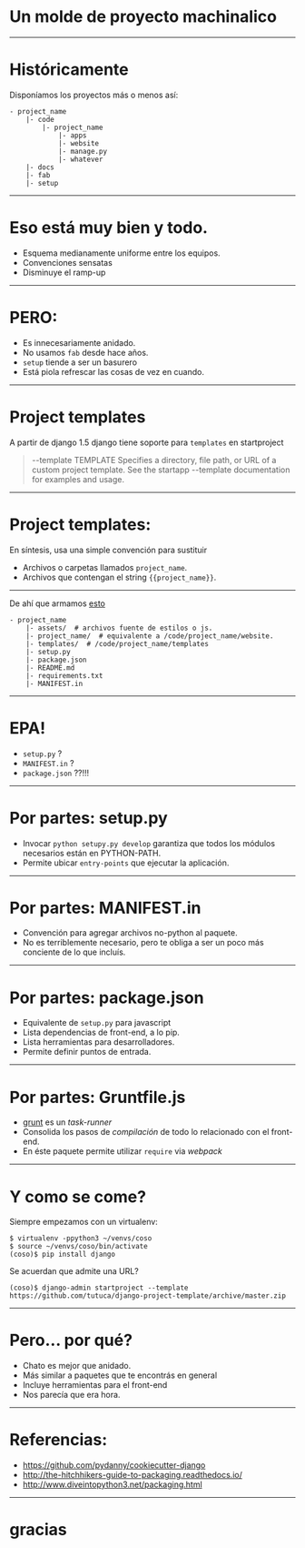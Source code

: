 # Un molde de proyecto machinalico

---------

# Históricamente

Disponíamos los proyectos más o menos así:

    - project_name
        |- code
            |- project_name
                |- apps
                |- website
                |- manage.py
                |- whatever
        |- docs
        |- fab
        |- setup

----------

# Eso está muy bien y todo. 

- Esquema medianamente uniforme entre los equipos.
- Convenciones sensatas
- Disminuye el ramp-up

----------
# PERO:

- Es innecesariamente anidado.
- No usamos `fab` desde hace años.
- `setup` tiende a ser un basurero
- Está piola refrescar las cosas de vez en cuando.

----------

# Project templates

A partir de django 1.5 django tiene soporte para `templates` en startproject

> --template TEMPLATE
> Specifies a directory, file path, or URL of a custom project template. See the startapp --template documentation for examples and usage.

----------

# Project templates:

En síntesis, usa una simple convención para sustituir

- Archivos o carpetas llamados `project_name`.
- Archivos que contengan el string `{{project_name}}`.

----------

De ahí que armamos [esto](https://github.com/tutuca/django-project-template)

    - project_name
        |- assets/  # archivos fuente de estilos o js.
        |- project_name/  # equivalente a /code/project_name/website.
        |- templates/  # /code/project_name/templates
        |- setup.py
        |- package.json
        |- README.md
        |- requirements.txt
        |- MANIFEST.in

---------

# EPA!

- `setup.py` ?
- `MANIFEST.in` ?
- `package.json` ??!!!

---------

# Por partes: setup.py

- Invocar `python setupy.py develop` garantiza que todos los módulos necesarios están en PYTHON-PATH.
- Permite ubicar `entry-points` que ejecutar la aplicación.

---------

# Por partes: MANIFEST.in

- Convención para agregar archivos no-python al paquete.
- No es terriblemente necesario, pero te obliga a ser un poco  más conciente de lo que incluís.

----------

# Por partes: package.json

- Equivalente de `setup.py` para javascript
- Lista dependencias de front-end, a lo pip.
- Lista herramientas para desarrolladores.
- Permite definir puntos de entrada.

----------

# Por partes: Gruntfile.js

- [grunt](http://gruntjs.com/) es un *task-runner*
- Consolida los pasos de *compilación* de todo lo relacionado con el front-end.
- En éste paquete permite utilizar `require` via *webpack*


----------

# Y como se come?

Siempre empezamos con un virtualenv:

    $ virtualenv -ppython3 ~/venvs/coso
    $ source ~/venvs/coso/bin/activate
    (coso)$ pip install django

Se acuerdan que admite una URL?

    (coso)$ django-admin startproject --template https://github.com/tutuca/django-project-template/archive/master.zip

---------

# Pero... por qué?

- Chato es mejor que anidado.
- Más similar a paquetes que te encontrás en general
- Incluye herramientas para el front-end
- Nos parecía que era hora.


----------

# Referencias:

- https://github.com/pydanny/cookiecutter-django
- http://the-hitchhikers-guide-to-packaging.readthedocs.io/
- http://www.diveintopython3.net/packaging.html


----------

# gracias
    


